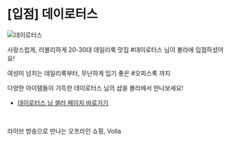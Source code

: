 # [입점] 데이로터스

![데이로터스](../../assets/marketing/dist/seller-daylotus.png)

사랑스럽게, 러블리하게 20-30대 데일리룩 맛집 #데이로터스 님이 볼라에 입점하셨어요!

여성미 넘치는 데일리룩부터, 무난하게 입기 좋은 #오피스룩 까지

다양한 아이템들이 가득한 데이로터스 님의 샵을 볼라에서 만나보세요!

- [데이로터스 님 셀러 페이지 바로가기](volla://deeplink/seller/45)

<br>

라이브 방송으로 만나는 오프라인 쇼핑, Volla
